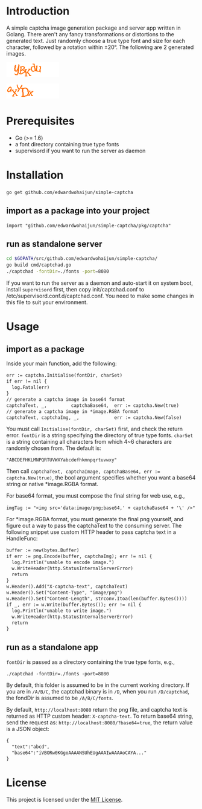 # Introduction
A simple captcha image generation package and server app written in Golang. There aren't any fancy transformations or distortions to the generated text.
Just randomly choose a true type font and size for each character, followed by a rotation within ±20°.
The following are 2 generated images.

![simple-captcha sample1](https://github.com/edwardwohaijun/simple-captcha/blob/master/sample1.png)

![simple-captcha sample2](https://github.com/edwardwohaijun/simple-captcha/blob/master/sample2.png)

# Prerequisites
* Go (>= 1.6)
* a font directory containing true type fonts
* supervisord if you want to run the server as daemon

# Installation
`go get github.com/edwardwohaijun/simple-captcha`
## import as a package into your project
```
import "github.com/edwardwohaijun/simple-captcha/pkg/captcha"
```

## run as standalone server
```bash
cd $GOPATH/src/github.com/edwardwohaijun/simple-captcha/
go build cmd/captchad.go
./captchad -fontDir=./fonts -port=8080
```
If you want to run the server as a daemon and auto-start it on system boot, install `supervisord` first,
then copy init/captchad.conf to /etc/supervisord.conf.d/captchad.conf. You need to make some changes in this file to suit your environment.

# Usage
## import as a package
Inside your main function, add the following:
```
err := captcha.Initialise(fontDir, charSet)
if err != nil {
  log.Fatal(err)
}
// generate a captcha image in base64 format
captchaText, _,         captchaBase64,  err := captcha.New(true)
// generate a captcha image in *image.RGBA format
captchaText, captchaImg, _,             err := captcha.New(false)
```
You must call `Initialise(fontDir, charSet)` first, and check the return error. `fontDir` is a string specifying the directory of true type fonts.
`charSet` is a string containing all characters from which 4~6 characters are randomly chosen from. The default is:
```
"ABCDEFHKLMNPQRTUVWXYabcdefhkmnpqrtuvwxy"
```

Then call `captchaText, captchaImage, captchaBase64, err := captcha.New(true)`,
the bool argument specifies whether you want a base64 string or native *image.RGBA format.

For base64 format, you must compose the final string for web use, e.g.,

`imgTag := "<img src='data:image/png;base64,' + captchaBase64 + '\' />"`

For *image.RGBA format, you must generate the final png yourself,
and figure out a way to pass the captchaText to the consuming server.
The following snippet use custom HTTP header to pass captcha text in a HandleFunc:
```
buffer := new(bytes.Buffer)
if err := png.Encode(buffer, captchaImg); err != nil {
  log.Println("unable to encode image.")
  w.WriteHeader(http.StatusInternalServerError)
  return
}
w.Header().Add("X-captcha-text", captchaText)
w.Header().Set("Content-Type", "image/png")
w.Header().Set("Content-Length", strconv.Itoa(len(buffer.Bytes())))
if _, err := w.Write(buffer.Bytes()); err != nil {
  log.Println("unable to write image.")
  w.WriteHeader(http.StatusInternalServerError)
  return
}
```

## run as a standalone app
`fontDir` is passed as a directory containing the true type fonts, e.g.,
```
./captchad -fontDir=./fonts -port=8080
```
By default, this folder is assumed to be in the current working directory.
If you are in `/A/B/C`, the captchad binary is in `/D`, when you run `/D/captchad`, the fondDir is assumed to be `/A/B/C/fonts`.

By default, `http://localhost:8080` return the png file,
and captcha text is returned as HTTP custom header: `X-captcha-text`. To return base64 string,
send the request as: `http://localhost:8080/?base64=true`, the return value is a JSON object:
```
{
  "text":"abcd",
  "base64":"iVBORw0KGgoAAAANSUhEUgAAAIwAAAAoCAYA..."
}
```

# License

This project is licensed under the [MIT License](/LICENSE).